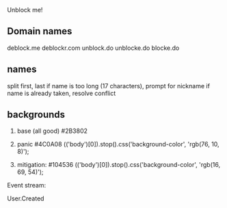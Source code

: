 Unblock me!

Domain names
------------
deblock.me
deblockr.com
unblock.do
unblocke.do
blocke.do


names
-----
split first, last
if name is too long (17 characters), prompt for nickname
  if name is already taken, resolve conflict


backgrounds
-----------
1. base (all good) #2B3802

2. panic #4C0A08
$($('body')[0]).stop().css('background-color', 'rgb(76, 10, 8)');


3. mitigation: #104536
$($('body')[0]).stop().css('background-color', 'rgb(16, 69, 54)');

Event stream:

User.Created

